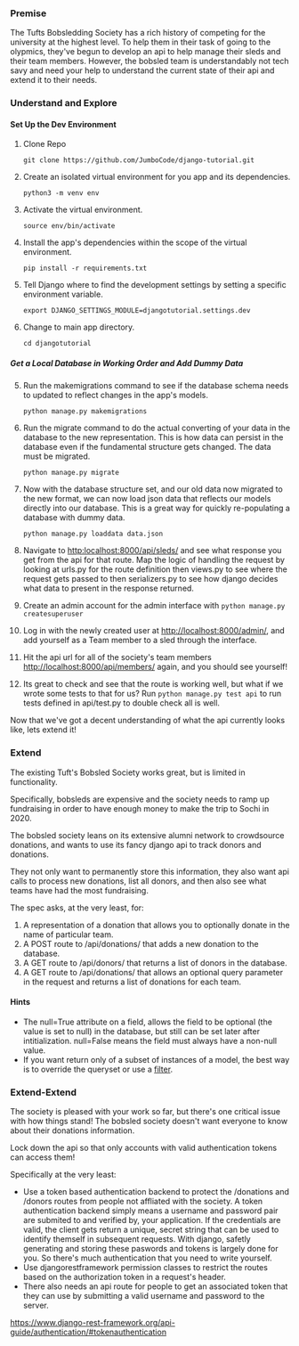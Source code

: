 ### Premise 

The Tufts Bobsledding Society has a rich history of competing for the university at the highest level. To help them in their task of going to the olypmics, they've begun to develop an api to help manage their sleds and their team members. However, the bobsled team is understandably not tech savy and need your help to understand the current state of their api and extend it to their needs.
### Understand and Explore 

#### Set Up the Dev Environment
1. Clone Repo
    ```
    git clone https://github.com/JumboCode/django-tutorial.git
    ```
2. Create an isolated virtual environment for you app and its dependencies.
    ```
    python3 -m venv env
    ```
3. Activate the virtual environment.
    ```
    source env/bin/activate
    ```
4. Install the app's dependencies within the scope of the virtual environment.
    ```
    pip install -r requirements.txt
    ```
5. Tell Django where to find the development settings by setting a specific environment variable.
    ```
    export DJANGO_SETTINGS_MODULE=djangotutorial.settings.dev
    ```
6. Change to main app directory.
    ```
    cd djangotutorial
    ```
##### Get a Local Database in Working Order and Add Dummy Data

5. Run the makemigrations command to see if the database schema needs to updated to reflect changes in the app's models.
    ```
    python manage.py makemigrations
    ```
3. Run the migrate command to do the actual converting of your data in the database to the new representation. This is how data can persist in the database even if the fundamental structure gets changed. The data must be migrated.
    ```
    python manage.py migrate
    ```
4. Now with the database structure set, and our old data now migrated to the new format, we can now load json data that reflects our models directly into our database. This is a great way for quickly re-populating a database with dummy data.
    ```
    python manage.py loaddata data.json
    ```
6. Navigate to [http:localhost:8000/api/sleds/](http:localhost:8000/api/sleds/) and see what response you get from the api for that route. Map the logic of handling the request by looking at urls.py for the route definition then views.py to see where the request gets passed to then serializers.py to see how django decides what data to present in the response returned. 

7. Create an admin account for the admin interface with `python manage.py createsuperuser`
8. Log in with the newly created user at [http://localhost:8000/admin/](http://localhost:8000/admin/), and add yourself as a Team member to a sled through the interface.
9. Hit the api url for all of the society's team members [http://localhost:8000/api/members/](http://localhost:8000/api/members/) again, and you should see yourself!
10. Its great to check and see that the route is working well, but what if we wrote some tests to that for us? Run `python manage.py test api` to run tests defined in api/test.py to double check all is well.

Now that we've got a decent understanding of what the api currently looks like, lets extend it!

### Extend

The existing Tuft's Bobsled Society works great, but is limited in functionality.

Specifically, bobsleds are expensive and the society needs to ramp up fundraising in order
to have enough money to make the trip to Sochi in 2020. 

The bobsled society leans on its extensive alumni network to crowdsource donations, and wants
to use its fancy django api to track donors and donations. 

They not only want to permanently store this information, they also want api calls to process new donations, list all donors, and then also see what teams have had the most fundraising.

The spec asks, at the very least, for:

1. A representation of a donation that allows you to optionally donate in the name of particular team.
2. A POST route to /api/donations/ that adds a new donation to the database.
3. A GET route to /api/donors/ that returns a list of donors in the database. 
4. A GET route to /api/donations/ that allows an optional query parameter in the request and returns a list of donations for each team.

#### Hints
* The null=True attribute on a field, allows the field to be optional (the value is set to null) in the database, but still can be set later after intitialization. null=False means the field must always have a non-null value. 
* If you want return only of a subset of instances of a model, the best way is to override the queryset or use a [filter](https://www.django-rest-framework.org/api-guide/filtering/).

### Extend-Extend 

The society is pleased with your work so far, but there's one 
critical issue with how things stand! The bobsled society doesn't want everyone to know about their donations information.

Lock down the api so that only accounts with valid authentication tokens can access them! 

Specifically at the very least:

* Use a token based authentication backend to protect the /donations and /donors routes from people not affliated with the society. A token authentication backend simply means a username and password pair are submited to and verified by, your application. If the credentials are valid, the client gets return a unique, secret string that can be used to identify themself in subsequent requests. With django, safetly generating and storing these paswords and tokens is largely done for you. So there's much authentication that you need to write yourself.  
* Use djangorestframework permission classes to restrict the routes based on the authorization token in a request's header.
* There also needs an api route for people to get an associated token that they can use by submitting a valid username and password to the server.

https://www.django-rest-framework.org/api-guide/authentication/#tokenauthentication
